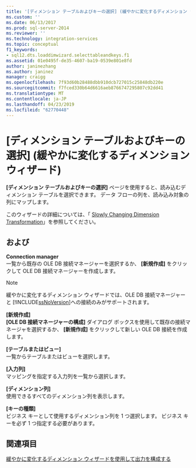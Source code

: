 ```yaml
---
title: '[ディメンション テーブルおよびキーの選択] (緩やかに変化するディメンション ウィザード) | Microsoft Docs'
ms.custom: ''
ms.date: 06/13/2017
ms.prod: sql-server-2014
ms.reviewer: ''
ms.technology: integration-services
ms.topic: conceptual
f1_keywords:
- sql12.dts.loaddimwizard.selecttableandkeys.f1
ms.assetid: 01e0495f-de35-4607-ba19-0539e801e8fd
author: janinezhang
ms.author: janinez
manager: craigg
ms.openlocfilehash: 7f93d60b28488dbb910dcb727015c25848db220e
ms.sourcegitcommit: f7fced330b64d6616aeb8766747295807c92dd41
ms.translationtype: MT
ms.contentlocale: ja-JP
ms.lasthandoff: 04/23/2019
ms.locfileid: "62770448"
---
```

# <a name="select-a-dimension-table-and-keys-slowly-changing-dimension-wizard"></a>[ディメンション テーブルおよびキーの選択] (緩やかに変化するディメンション ウィザード)
  **[ディメンション テーブルおよびキーの選択]** ページを使用すると、読み込むディメンション テーブルを選択できます。 データ フローの列を、読み込み対象の列にマップします。  
  
 このウィザードの詳細については、「 [Slowly Changing Dimension Transformation](slowly-changing-dimension-transformation.md)」を参照してください。  
  
## <a name="options"></a>および  
 **Connection manager**  
 一覧から既存の OLE DB 接続マネージャーを選択するか、 **[新規作成]** をクリックして OLE DB 接続マネージャーを作成します。  
  
> [!NOTE]  
>  緩やかに変化するディメンション ウィザードでは、OLE DB 接続マネージャーと [!INCLUDE[ssNoVersion](../../../includes/ssnoversion-md.md)]への接続のみがサポートされます。  
  
 **[新規作成]**  
 **[OLE DB 接続マネージャーの構成]** ダイアログ ボックスを使用して既存の接続マネージャを選択するか、 **[新規作成]** をクリックして新しい OLE DB 接続を作成します。  
  
 **[テーブルまたはビュー]**  
 一覧からテーブルまたはビューを選択します。  
  
 **[入力列]**  
 マッピングを指定する入力列を一覧から選択します。  
  
 **[ディメンション列]**  
 使用できるすべてのディメンション列を表示します。  
  
 **[キーの種類]**  
 ビジネス キーとして使用するディメンション列を 1 つ選択します。 ビジネス キーを必ず 1 つ指定する必要があります。  
  
## <a name="see-also"></a>関連項目  
 [緩やかに変化するディメンション ウィザードを使用して出力を構成する](configure-outputs-using-the-slowly-changing-dimension-wizard.md)  
  
  

